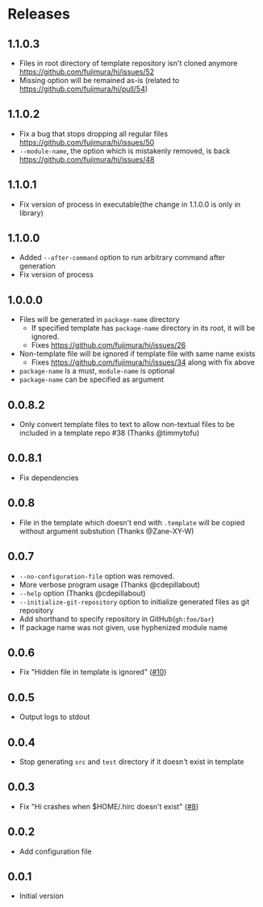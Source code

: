 # Releases

## 1.1.0.3

- Files in root directory of template repository isn't cloned anymore https://github.com/fujimura/hi/issues/52
- Missing option will be remained as-is (related to https://github.com/fujimura/hi/pull/54)

## 1.1.0.2

- Fix a bug that stops dropping all regular files https://github.com/fujimura/hi/issues/50
- `--module-name`, the option which is mistakenly removed, is back https://github.com/fujimura/hi/issues/48

## 1.1.0.1

- Fix version of process in executable(the change in 1.1.0.0 is only in library)

## 1.1.0.0

- Added `--after-command` option to run arbitrary command after generation
- Fix version of process

## 1.0.0.0

- Files will be generated in `package-name` directory
  - If specified template has `package-name` directory in its root, it will be ignored.
  - Fixes https://github.com/fujimura/hi/issues/26
- Non-template file will be ignored if template file with same name exists
  - Fixes https://github.com/fujimura/hi/issues/34 along with fix above
- `package-name` is a must, `module-name` is optional
- `package-name` can be specified as argument

## 0.0.8.2

- Only convert template files to text to allow non-textual files to be included in a template repo #38 (Thanks @timmytofu)

## 0.0.8.1

- Fix dependencies

## 0.0.8

- File in the template which doesn't end with `.template` will be copied without argument substution (Thanks @Zane-XY-W)

## 0.0.7

- `--no-configuration-file` option was removed.
- More verbose program usage (Thanks @cdepillabout)
- `--help` option (Thanks @cdepillabout)
- `--initialize-git-repository` option to initialize generated files as git repository
- Add shorthand to specify repository in GitHub(`gh:foo/bar`)
- If package name was not given, use hyphenized module name

## 0.0.6

- Fix "Hidden file in template is ignored" ([#10](https://github.com/fujimura/hi/pull/10))

## 0.0.5

- Output logs to stdout

## 0.0.4

- Stop generating `src` and `test` directory if it doesn't exist in template

## 0.0.3

- Fix "Hi crashes when $HOME/.hirc doesn't exist" ([#8](https://github.com/fujimura/hi/issues/8))

## 0.0.2

- Add configuration file

## 0.0.1

- Initial version

